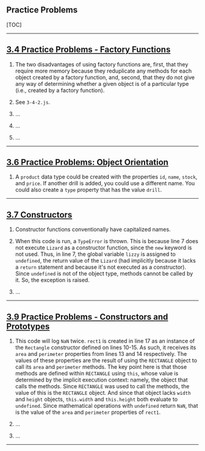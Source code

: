 ## Practice Problems

[TOC]

---

## [3.4 Practice Problems - Factory Functions](https://launchschool.com/lessons/e3c64e3f/assignments/bf77a962)

1. The two disadvantages of using factory functions are, first, that they require more memory because they reduplicate any methods for each object created by a factory function, and, second, that they do not give any way of determining whether a given object is of a particular type (i.e., created by a factory function).

2. See `3-4-2.js`.

3. ...

4. ...

5. ...

---

## [3.6 Practice Problems: Object Orientation](https://launchschool.com/lessons/e3c64e3f/assignments/c8712db5)

1. A `product` data type could be created with the properties `id`, `name`, `stock`, and `price`. If another drill is added, you could use a different name. You could also create a `type` property that has the value `drill`.

---

## [3.7 Constructors](https://launchschool.com/lessons/e3c64e3f/assignments/5ca112a7)

1. Constructor functions conventionally have capitalized names.

2. When this code is run, a `TypeError` is thrown. This is because line 7 does not execute `Lizard` as a constructor function, since the `new` keyword is not used. Thus, in line 7, the global variable `lizzy` is assigned to `undefined`, the return value of the `Lizard` (had implicitly because it lacks a `return` statement and because it's not executed as a constructor). Since `undefined` is not of the object type, methods cannot be called by it. So, the exception is raised.

3. ...

---

## [3.9 Practice Problems - Constructors and Prototypes](https://launchschool.com/lessons/e3c64e3f/assignments/ee0fee9d)

1. This code will log `NaN` twice. `rect1` is created in line 17 as an instance of the `Rectangle` constructor defined on lines 10-15. As such, it receives its `area` and `perimeter` properties from lines 13 and 14 respectively. The values of these properties are the result of using the `RECTANGLE` object to call its `area` and `perimeter` methods. The key point here is that those methods are defined within `RECTANGLE` using `this`, whose value is determined by the implicit execution context: namely, the object that calls the methods. Since `RECTANGLE` was used to call the methods, the value of this is the `RECTANGLE` object. And since that object lacks `width` and `height` objects, `this.width` and `this.height` both evaluate to `undefined`. Since mathematical operations with `undefined` return `NaN`, that is the value of the `area` and `perimeter` properties of `rect1`.

4. ...

5. ...

---
